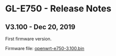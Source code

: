 # GL-E750 - Release Notes

## V3.100 - Dec 20, 2019

First firmware version.

Firmware file: [openwrt-e750-3.100.bin](https://dl.gl-inet.com/firmware/e750/release/openwrt-e750-3.100.img)